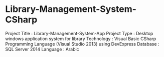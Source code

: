 # Library-Management-System-CSharp
Project Title :
Library-Management-System-App
Project Type :
Desktop windows application system for library
Technology :
Visual Basic CSharp Programming Language (Visual Studio 2013)
using DevExpress
Database :
SQL Server 2014
Language : Arabic
